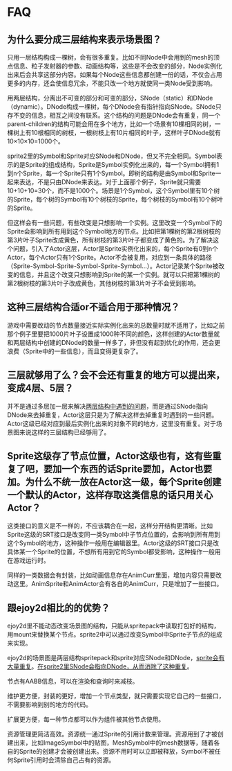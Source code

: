 # FAQ

## 为什么要分成三层结构来表示场景图？

只用一层结构构成一棵树，会有很多重复。比如不同Node中会用到的mesh的顶点信息、粒子发射器的参数、动画结构等，这些是不会改变的部分，Node实例化出来后会共享这部分内容。如果每个Node这些信息都创建一份的话，不仅会占用更多的内存，还会使信息冗余，不能只改一个地方就使同一类Node受到影响。

<a id="twolayer"></a>用两层结构，分离出不可变的部分和可变的部分，SNode（static）和DNode（dynamic）。DNode构成一棵树，每个DNode会有指针指向SNode。SNode只存不变的信息，相互之间没有联系。这个结构的问题是DNode会有重复，同一个parent-children的结构可能会用在多个地方，比如一个场景有10棵相同的树，一棵树上有10根相同的树枝，一根树枝上有10片相同的叶子，这样叶子DNode就有10×10×10=1000个。

sprite2里的Symbol和Sprite对应SNode和DNode，但又不完全相同。<a id="spr_sym"></a>Symbol表示的是Sprite的组成结构，Sprite是Symbol实例化出来的，每一个Symbol拥有1到n个Sprite，每一个Sprite只有1个Symbol。即树的结构是由Symbol和Sprite一起来表达，不是只由DNode来表达。对于上面那个例子，Sprite就只需要10+10+10=30个，而不是1000个。场景是1个Symbol，这个Symbol里有10个树的Sprite，每个树的Symbol有10个树枝的Sprite，每个树枝的Symbol有10个树叶的Sprite。

但这样会有一些问题，有些改变是只想影响一个实例。这里改变一个Symbol下的Sprite会影响到所有用到这个Symbol地方的节点。比如把第1棵树的第2根树枝的第3片叶子Sprite改成黄色，所有树枝的第3片叶子都变成了黄色的。为了解决这个问题，引入了Actor这层，Actor是Sprite实例化出来的，每个Sprite有0到n个Actor，每个Actor只有1个Sprite。Actor不会被复用，对应到一条具体的路径（Sprite-Symbol-Sprite-Symbol-Sprite-Symbol...）。Actor记录某个Sprite被改变的信息，并且这个改变只想影响到Sprite的某一个实例。就可以只把第1棵树的第2根树枝的第3片叶子改成黄色，其他树枝的第3片叶子不会受到影响。


## 这种三层结构合适or不适合用于那种情况？

游戏中需要改动的节点数量接近实际实例化出来的总数量时就不适用了，比如之前那个例子里要把1000片叶子设置成1000种不同的颜色，这样创建的Actor数量就和两层结构中创建的DNode的数量一样多了，非但没有起到优化的作用，还会更浪费（Sprite中的一些信息），而且变得更复杂了。


## 三层就够用了么？会不会还有重复的地方可以提出来，变成4层、5层？

并不是通过多层加一层来解决[两层结构中遇到的问题](#twolayer)，而是通过SNode指向DNode来去掉重复，Actor这层只是为了解决这样去掉重复时遇到的一些问题。Actor这级已经对应到最后实例化出来的对象不同的地方，这里没有重复。对于场景图来说这样的三层结构已经够用了。


## Sprite这级存了节点位置，Actor这级也有，这有些重复了吧，要加一个东西的话Sprite要加，Actor也要加。为什么不统一放在Actor这一级，每个Sprite创建一个默认的Actor，这样存取这类信息的话只用关心Actor？

这类接口的意义是不一样的，不应该耦合在一起，这样分开结构更清晰。比如Sprite这级的SRT接口是改变同一类Symbol中子节点位置的，会影响到所有用到这个Symbol的地方，这种操作一般用在编辑器里。Actor这级的SRT接口只是改具体某一个Sprite的位置，不想所有用到它的Symbol都受影响，这种操作一般用在游戏运行时。

同样的一类数据会有封装，比如动画信息存在AnimCurr里面，增加内容只需要改动这里。AnimSprite和AnimActor会有各自的AnimCurr，只是增加了一些接口。


## 跟ejoy2d相比的的优势？

ejoy2d里不能动态改变场景图的结构，只能从spritepack中读取打包好的结构，用mount来替换某个节点。sprite2中可以通过改变Symbol中Sprite子节点的组成来实现。

ejoy2d的场景图是两层结构spritepack和sprite对应SNode和DNode，[sprite会有大量重复](#twolayer)。[在sprite2里SNode会指向DNode，从而消除了这种重复](#spr_sym)。

节点有AABB信息，可以在渲染和查询时来减枝。

维护更方便，封装的更好，增加一个节点类型，就只需要实现它自己的一些接口，不需要影响到别的地方的代码。

扩展更方便，每一种节点都可以作为组件被其他节点使用。

资源管理更简洁高效。资源统一通过Sprite的引用计数来管理。资源用到了才被创建出来，比如ImageSymbol中的贴图，MeshSymbol中的mesh数据等，随着各自的Sprite的创建才会被创建出来。资源不用时可以立即被释放，Symbol不被任何Sprite引用时会清除自己占有的资源。